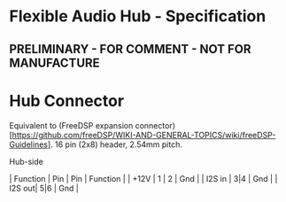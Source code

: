 # Flexible Audio Hub - Specification

## PRELIMINARY - FOR COMMENT - NOT FOR MANUFACTURE

# Hub Connector
Equivalent to (FreeDSP expansion connector)[https://github.com/freeDSP/WIKI-AND-GENERAL-TOPICS/wiki/freeDSP-Guidelines].
16 pin (2x8) header, 2.54mm pitch.

Hub-side

| Function | Pin | Pin | Function |
| +12V | 1 | 2 | Gnd |
| I2S in | 3|4 | Gnd |
| I2S out| 5|6 | Gnd |


